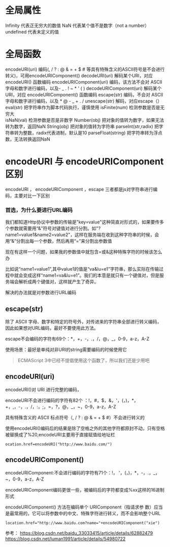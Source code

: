 

# 全局属性

Infinity        代表正无穷大的数值
NaN             代表某个值不是数字（not a number）
undefined       代表未定义的值


# 全局函数

encodeURI(uri)             编码(, / ? : @ & = + $ # 等具有特殊含义的ASCII符号是不会进行转义)，可用encodeURIComponent()
decodeURI(uri)             解码某个URI，对应 encodeURI() 函数编码
encodeURIComponent(uri)    编码，该方法不会对 ASCII 字母和数字进行编码，以及- _ . ! ~ * ' ( )
decodeURIComponent(uri)    解码某个URI，对应 encodeURIComponent() 函数编码
escape(str)                编码，不会对 ASCII 字母和数字进行编码，以及 * @ - _ + . / 
unescape(str)              解码，对应escape（）
eval(str)                  把字符串作为脚本代码执行，谨慎使用
isFinite(num)              检测参数是否是无穷大      
isNaN(val)                 检测参数是否是非数字
Number(obj)                把对象的值转为数字，如果无法转为数字，返回NaN
String(obj)                把对象的值转为字符串
parseInt(str,radix)        把字符串转为整数，radix代表进制，默认是10
parseFloat(string)         把字符串转为浮点数，无法转换返回NaN









# encodeURI 与 encodeURIComponent 区别

encodeURI ， encodeURIComponent ，escape 三者都是js对字符串进行编码，主要对比一下区别

### 首选，为什么要进行URL编码

我们都知道Http协议中参数的传输是"key=value"这种简直对形式的，如果要传多个参数就需要用“&”符号对键值对进行分割。如"?name1=value1&name2=value2"，这样在服务端在收到这种字符串的时候，会用“&”分割出每一个参数，然后再用“=”来分割出参数值

现在有这样一个问题，如果我的参数值中就包含=或&这种特殊字符的时候该怎么办

比如说“name1=value1”,其中value1的值是“va&lu=e1”字符串，那么实际在传输过程中就会变成这样“name1=va&lu=e1”。我们的本意是就只有一个键值对，但是服务端会解析成两个键值对，这样就产生了奇异。

解决的办法就是对参数进行URL编码

## escape(str)

除了 ASCII 字母、数字和特定的符号外，对传进来的字符串全部进行转义编码，因此如果想对URL编码，最好不要使用此方法。

escape不会编码的字符有69个：*，+，-，.，/，@，_，0-9，a-z，A-Z

使用场景：最好是单纯对非URI的string需要编码的时候使用它

> ECMAScript 3中已经不提倡使用这个函数了，所以我们还是少用吧


## encodeURI(uri)

 encodeURI()对 URI 进行完整的编码，
 
 encodeURI不会进行编码的字符有82个 ：!，#，$，&，'，(，)，*，+，,，-，.，/，:，;，=，?，@，_，~，0-9，a-z，A-Z

 具有特殊含义的 ASCII 标点符号（, / ? : @ & = + $ #）不会进行转义的

 使用encodeURI()编码后的结果是除了空格之外的其他字符都原封不动，只有空格被替换成了%20,encodeURI主要用于直接赋值给地址栏

 ```
 ocation.href=encodeURI("http://www.baidu.com/")

 ```

##  encodeURIComponent()

encodeURIComponent:不会进行编码的字符有71个：!， '，(，)，*，-，.，_，~，0-9，a-z，A-Z

encodeURIComponent编码更很一些，被编码后的字符都变成%xx这样的16进制形式

encodeURIComponent() 方法在编码单个 URIComponent（指请求参 数）应当是最常用的，它可以将参数中的中文、特殊字符进行转义，而不会影响整个URL

```
location.href="http://www.baidu.com?name="+encodeURIComponent("xie")

```

参考：
https://blog.csdn.net/baidu_33033415/article/details/62882479
https://blog.csdn.net/luman1991/article/details/54980722